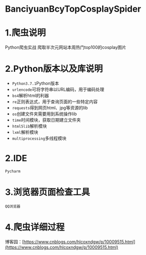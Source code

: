 # BanciyuanBcyTopCosplaySpider
# 1.爬虫说明
Python爬虫实战 爬取半次元网站本周热门top100的cosplay图片
# 2.Python版本以及库说明
+ `Python3.7.1`Python版本
+ `urlencode`可将字符串以URL编码，用于编码处理
+ `bs4`解析html的利器
+ `re`正则表达式，用于查询页面的一些特定内容
+ `requests`得到网页html、jpg等资源的lib
+ `os`创建文件夹需要用到系统操作lib
+ `time`时间模块，获取日期建立文件夹
+ `html5lib`解析模块
+ `lxml`解析模块
+ `multiprocessing`多线程模块
# 2.IDE
`Pycharm`
# 3.浏览器页面检查工具
`QQ浏览器`
# 4.爬虫详细过程
博客园：[https://www.cnblogs.com/hlcoxndgw/p/10009515.html](https://www.cnblogs.com/hlcoxndgw/p/10009515.html)
